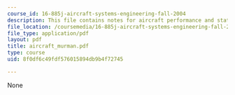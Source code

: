 ```yaml
---
course_id: 16-885j-aircraft-systems-engineering-fall-2004
description: This file contains notes for aircraft performance and static stability.
file_location: /coursemedia/16-885j-aircraft-systems-engineering-fall-2004/8f0df6c49fdf576015894db9b4f72745_aircraft_murman.pdf
file_type: application/pdf
layout: pdf
title: aircraft_murman.pdf
type: course
uid: 8f0df6c49fdf576015894db9b4f72745

---
```

None